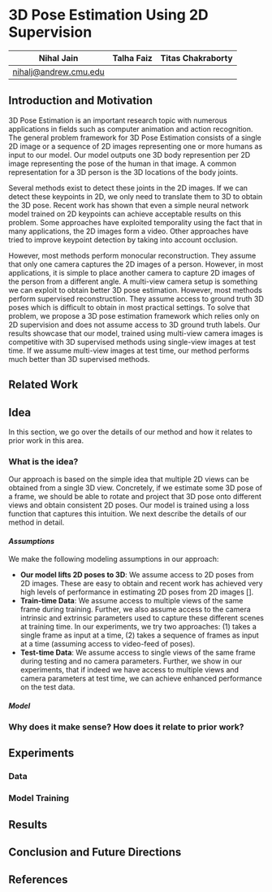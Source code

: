 # 3D Pose Estimation Using 2D Supervision

|Nihal Jain|Talha Faiz|Titas Chakraborty|
|:---:|:---:|:---:|
|nihalj@andrew.cmu.edu|||

<!-- 
Motivation: Why is it important and relevant? Why should we care?
Prior Work: Briefly mention related works that are relevant to your idea instead of covering all related works.
Your idea: What is the idea?
Your idea: Why does your idea make sense intuitively?
Your idea: How does it relate to prior work in the area?
Your results: If it worked, how much did you improve?
Your results: If it did not work, why did you expect it to work?
Your results: Any negative results? Maybe you figured after trying that it did not make sense.
Summary and Conclusion
Future directions 
-->

## Introduction and Motivation

3D Pose Estimation is an important research topic with numerous applications in fields such as computer animation and action recognition. The general problem framework for 3D Pose Estimation consists of a single 2D image or a sequence of 2D images representing one or more humans as input to our model. Our model outputs one 3D body represention per 2D image representing the pose of the human in that image. A common representation for a 3D person is the 3D locations of the body joints.

Several methods exist to detect these joints in the 2D images. If we can detect these keypoints in 2D, we only need to translate them to 3D to obtain the 3D pose. Recent work has shown that even a simple neural network model trained on 2D keypoints can achieve acceptable results on this problem. Some approaches have exploited temporality using the fact that in many applications, the 2D images form a video. Other approaches have tried to improve keypoint detection by taking into account occlusion.

However, most methods perform monocular reconstruction. They assume that only one camera captures the 2D images of a person. However, in most applications, it is simple to place another camera to capture 2D images of the person from a different angle. A multi-view camera setup is something we can exploit to obtain better 3D pose estimation. However, most methods perform supervised reconstruction. They assume access to ground truth 3D poses which is difficult to obtain in most practical settings. To solve that problem, we propose a 3D pose estimation framework which relies only on 2D supervision and does not assume access to 3D ground truth labels. Our results showcase that our model, trained using multi-view camera images is competitive with 3D supervised methods using single-view images at test time. If we assume multi-view images at test time, our method performs much better than 3D supervised methods. 


## Related Work


## Idea

In this section, we go over the details of our method and how it relates to prior work in this area.

### What is the idea?

Our approach is based on the simple idea that multiple 2D views can be obtained from a single 3D view. Concretely, if we estimate some 3D pose of a frame, we should be able to rotate and project that 3D pose onto different views and obtain consistent 2D poses. Our model is trained using a loss function that captures this intuition. We next describe the details of our method in detail.

#### *Assumptions*

We make the following modeling assumptions in our approach:
- <strong>Our model lifts 2D poses to 3D</strong>: We assume access to 2D poses from 2D images. These are easy to obtain and recent work has achieved very high levels of performance in estimating 2D poses from 2D images [].
- <strong>Train-time Data</strong>: We assume access to multiple views of the same frame during training. Further, we also assume access to the camera intrinsic and extrinsic parameters used to capture these different scenes at training time. In our experiments, we try two approaches: (1) takes a single frame as input at a time, (2) takes a sequence of frames as input at a time (assuming access to video-feed of poses).
- <strong>Test-time Data</strong>: We assume access to single views of the same frame during testing and no camera parameters. Further, we show in our experiments, that if indeed we have access to multiple views and camera parameters at test time, we can achieve enhanced performance on the test data.

#### *Model*


### Why does it make sense? How does it relate to prior work?


## Experiments

### Data

### Model Training


## Results


## Conclusion and Future Directions

## References

